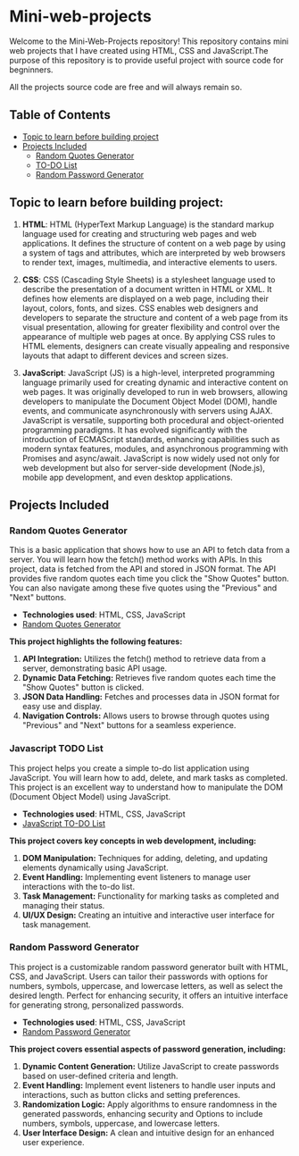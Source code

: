 # Mini-web-projects

Welcome to the Mini-Web-Projects repository!
This repository contains mini web projects that I have created using HTML, CSS and JavaScript.The purpose of this repository is to provide useful project with source code for begninners.

All the projects source code are free and will always remain so.

## Table of Contents

<!-- TOC -->

- [Topic to learn before building project](#topic-to-learn-before-building-project)
- [Projects Included](#projects-included)
  - [Random Quotes Generator](#random-quotes-generator)
  - [TO-DO List](#todo-list)
  - [Random Password Generator](#Random-Password-Generator)

<!-- omit in toc -->

## Topic to learn before building project:

1. **HTML**: HTML (HyperText Markup Language) is the standard markup language used for creating and structuring web pages and web applications. It defines the structure of content on a web page by using a system of tags and attributes, which are interpreted by web browsers to render text, images, multimedia, and interactive elements to users.

2. **CSS**: CSS (Cascading Style Sheets) is a stylesheet language used to describe the presentation of a document written in HTML or XML. It defines how elements are displayed on a web page, including their layout, colors, fonts, and sizes. CSS enables web designers and developers to separate the structure and content of a web page from its visual presentation, allowing for greater flexibility and control over the appearance of multiple web pages at once. By applying CSS rules to HTML elements, designers can create visually appealing and responsive layouts that adapt to different devices and screen sizes.

3. **JavaScript**: JavaScript (JS) is a high-level, interpreted programming language primarily used for creating dynamic and interactive content on web pages. It was originally developed to run in web browsers, allowing developers to manipulate the Document Object Model (DOM), handle events, and communicate asynchronously with servers using AJAX. JavaScript is versatile, supporting both procedural and object-oriented programming paradigms. It has evolved significantly with the introduction of ECMAScript standards, enhancing capabilities such as modern syntax features, modules, and asynchronous programming with Promises and async/await. JavaScript is now widely used not only for web development but also for server-side development (Node.js), mobile app development, and even desktop applications.

## Projects Included

### Random Quotes Generator

This is a basic application that shows how to use an API to fetch data from a server. You will learn how the fetch() method works with APIs. In this project, data is fetched from the API and stored in JSON format. The API provides five random quotes each time you click the "Show Quotes" button. You can also navigate among these five quotes using the "Previous" and "Next" buttons.

- **Technologies used**: HTML, CSS, JavaScript
- [Random Quotes Generator](#)

**This project highlights the following features:**

1. **API Integration:** Utilizes the fetch() method to retrieve data from a server, demonstrating basic API usage.
2. **Dynamic Data Fetching:** Retrieves five random quotes each time the "Show Quotes" button is clicked.
3. **JSON Data Handling:** Fetches and processes data in JSON format for easy use and display.
4. **Navigation Controls:** Allows users to browse through quotes using "Previous" and "Next" buttons for a seamless experience.

### Javascript TODO List

This project helps you create a simple to-do list application using JavaScript. You will learn how to add, delete, and mark tasks as completed. This project is an excellent way to understand how to manipulate the DOM (Document Object Model) using JavaScript.

- **Technologies used**: HTML, CSS, JavaScript
- [JavaScript TO-DO List](#)

**This project covers key concepts in web development, including:**

1. **DOM Manipulation:** Techniques for adding, deleting, and updating elements dynamically using JavaScript.
2. **Event Handling:** Implementing event listeners to manage user interactions with the to-do list.
3. **Task Management:** Functionality for marking tasks as completed and managing their status.
4. **UI/UX Design:** Creating an intuitive and interactive user interface for task management.

### Random Password Generator

This project is a customizable random password generator built with HTML, CSS, and JavaScript. Users can tailor their passwords with options for numbers, symbols, uppercase, and lowercase letters, as well as select the desired length. Perfect for enhancing security, it offers an intuitive interface for generating strong, personalized passwords.

- **Technologies used**: HTML, CSS, JavaScript
- [Random Password Generator](#)

**This project covers essential aspects of password generation, including:**

1. **Dynamic Content Generation:** Utilize JavaScript to create passwords based on user-defined criteria and length.
2. **Event Handling:** Implement event listeners to handle user inputs and interactions, such as button clicks and setting preferences.
3. **Randomization Logic:** Apply algorithms to ensure randomness in the generated passwords, enhancing security and Options to include numbers, symbols, uppercase, and lowercase letters.
4. **User Interface Design:** A clean and intuitive design for an enhanced user experience.
